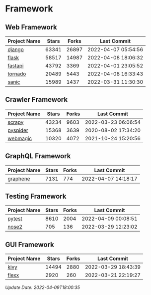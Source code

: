 # Framework

## Web Framework
| Project Name | Stars | Forks | Last Commit |
| ------------ | ----- | ----- | ----------- |
| [django](https://github.com/django/django) | 63341 | 26897 | 2022-04-07 05:54:56 |
| [flask](https://github.com/pallets/flask) | 58517 | 14987 | 2022-04-08 18:06:32 |
| [fastapi](https://github.com/tiangolo/fastapi) | 43792 | 3369 | 2022-04-01 23:05:52 |
| [tornado](https://github.com/tornadoweb/tornado) | 20489 | 5443 | 2022-04-08 16:33:43 |
| [sanic](https://github.com/sanic-org/sanic) | 15989 | 1437 | 2022-03-31 11:30:30 |

## Crawler Framework
| Project Name | Stars | Forks | Last Commit |
| ------------ | ----- | ----- | ----------- |
| [scrapy](https://github.com/scrapy/scrapy) | 43234 | 9603 | 2022-03-23 06:06:54 |
| [pyspider](https://github.com/binux/pyspider) | 15368 | 3639 | 2020-08-02 17:34:20 |
| [webmagic](https://github.com/code4craft/webmagic) | 10320 | 4072 | 2021-10-24 15:20:56 |

## GraphQL Framework
| Project Name | Stars | Forks | Last Commit |
| ------------ | ----- | ----- | ----------- |
| [graphene](https://github.com/graphql-python/graphene) | 7131 | 774 | 2022-04-07 14:18:17 |

## Testing Framework
| Project Name | Stars | Forks | Last Commit |
| ------------ | ----- | ----- | ----------- |
| [pytest](https://github.com/pytest-dev/pytest) | 8610 | 2004 | 2022-04-09 00:08:51 |
| [nose2](https://github.com/nose-devs/nose2) | 705 | 136 | 2022-03-29 12:23:02 |

## GUI Framework
| Project Name | Stars | Forks | Last Commit |
| ------------ | ----- | ----- | ----------- |
| [kivy](https://github.com/kivy/kivy) | 14494 | 2880 | 2022-03-29 18:43:39 |
| [flexx](https://github.com/flexxui/flexx) | 2920 | 260 | 2022-03-21 22:19:27 |

*Update Date: 2022-04-09T18:00:35*